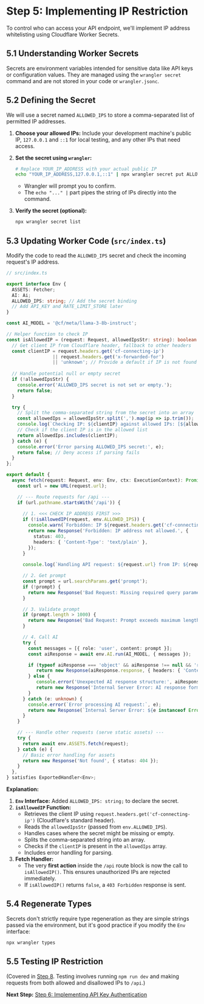 # Step 5: Implementing IP Restriction

To control who can access your API endpoint, we'll implement IP address whitelisting using Cloudflare Worker Secrets.

## 5.1 Understanding Worker Secrets

Secrets are environment variables intended for sensitive data like API keys or configuration values. They are managed using the `wrangler secret` command and are not stored in your code or `wrangler.jsonc`.

## 5.2 Defining the Secret

We will use a secret named `ALLOWED_IPS` to store a comma-separated list of permitted IP addresses.

1.  **Choose your allowed IPs:** Include your development machine's public IP, `127.0.0.1` and `::1` for local testing, and any other IPs that need access.
2.  **Set the secret using `wrangler`:**

    ```bash
    # Replace YOUR_IP_ADDRESS with your actual public IP
    echo "YOUR_IP_ADDRESS,127.0.0.1,::1" | npx wrangler secret put ALLOWED_IPS
    ```

    *   Wrangler will prompt you to confirm.
    *   The `echo "..." |` part pipes the string of IPs directly into the command.

3.  **Verify the secret (optional):**
    ```bash
    npx wrangler secret list
    ```

## 5.3 Updating Worker Code (`src/index.ts`)

Modify the code to read the `ALLOWED_IPS` secret and check the incoming request's IP address.

```typescript
// src/index.ts

export interface Env {
  ASSETS: Fetcher;
  AI: Ai;
  ALLOWED_IPS: string; // Add the secret binding
  // Add API_KEY and RATE_LIMIT_STORE later
}

const AI_MODEL = '@cf/meta/llama-3-8b-instruct';

// Helper function to check IP
const isAllowedIP = (request: Request, allowedIpsStr: string): boolean => {
  // Get client IP from Cloudflare header, fallback to other headers
  const clientIP = request.headers.get('cf-connecting-ip') 
                 || request.headers.get('x-forwarded-for') 
                 || 'unknown'; // Provide a default if IP is not found
  
  // Handle potential null or empty secret
  if (!allowedIpsStr) {
    console.error('ALLOWED_IPS secret is not set or empty.');
    return false; 
  }

  try {
    // Split the comma-separated string from the secret into an array
    const allowedIps = allowedIpsStr.split(',').map(ip => ip.trim());
    console.log(`Checking IP: ${clientIP} against allowed IPs: [${allowedIps.join(', ')}]`);
    // Check if the client IP is in the allowed list
    return allowedIps.includes(clientIP);
  } catch (e) {
    console.error('Error parsing ALLOWED_IPS secret:', e);
    return false; // Deny access if parsing fails
  }
};

export default {
  async fetch(request: Request, env: Env, ctx: ExecutionContext): Promise<Response> {
    const url = new URL(request.url);

    // --- Route requests for /api ---
    if (url.pathname.startsWith('/api')) {
      
      // 1. <<< CHECK IP ADDRESS FIRST >>>
      if (!isAllowedIP(request, env.ALLOWED_IPS)) {
        console.warn(`Forbidden: IP ${request.headers.get('cf-connecting-ip') || 'unknown'} not allowed.`);
        return new Response('Forbidden: IP address not allowed.', {
          status: 403,
          headers: { 'Content-Type': 'text/plain' },
        });
      }
      
      console.log(`Handling API request: ${request.url} from IP: ${request.headers.get('cf-connecting-ip')}`);

      // 2. Get prompt
      const prompt = url.searchParams.get('prompt');
      if (!prompt) {
        return new Response('Bad Request: Missing required query parameter \"prompt\"', { status: 400, headers: { 'Content-Type': 'text/plain' } });
      }

      // 3. Validate prompt
      if (prompt.length > 1000) {
        return new Response('Bad Request: Prompt exceeds maximum length.', { status: 400, headers: { 'Content-Type': 'text/plain' } });
      }

      // 4. Call AI
      try {
        const messages = [{ role: 'user', content: prompt }];
        const aiResponse = await env.AI.run(AI_MODEL, { messages });

        if (typeof aiResponse === 'object' && aiResponse !== null && 'response' in aiResponse && typeof aiResponse.response === 'string') {
           return new Response(aiResponse.response, { headers: { 'Content-Type': 'text/plain' } });
        } else {
           console.error('Unexpected AI response structure:', aiResponse);
           return new Response('Internal Server Error: AI response format error.', { status: 500, headers: { 'Content-Type': 'text/plain' } });
        }
      } catch (e: unknown) {
        console.error(`Error processing AI request:`, e);
        return new Response(`Internal Server Error: ${e instanceof Error ? e.message : 'AI request failed'}`, { status: 500, headers: { 'Content-Type': 'text/plain' } });
      }
    }

    // --- Handle other requests (serve static assets) ---
    try {
      return await env.ASSETS.fetch(request);
    } catch (e) {
      // Basic error handling for assets
      return new Response('Not found', { status: 404 });
    }
  },
} satisfies ExportedHandler<Env>;
```

**Explanation:**

1.  **`Env` Interface:** Added `ALLOWED_IPS: string;` to declare the secret.
2.  **`isAllowedIP` Function:**
    *   Retrieves the client IP using `request.headers.get('cf-connecting-ip')` (Cloudflare's standard header).
    *   Reads the `allowedIpsStr` (passed from `env.ALLOWED_IPS`).
    *   Handles cases where the secret might be missing or empty.
    *   Splits the comma-separated string into an array.
    *   Checks if the `clientIP` is present in the `allowedIps` array.
    *   Includes error handling for parsing.
3.  **Fetch Handler:**
    *   The very **first action** inside the `/api` route block is now the call to `isAllowedIP()`. This ensures unauthorized IPs are rejected immediately.
    *   If `isAllowedIP()` returns `false`, a `403 Forbidden` response is sent.

## 5.4 Regenerate Types

Secrets don't strictly require type regeneration as they are simple strings passed via the environment, but it's good practice if you modify the `Env` interface:

```bash
npx wrangler types
```

## 5.5 Testing IP Restriction

(Covered in [Step 8](./08-local-dev-testing.md). Testing involves running `npm run dev` and making requests from both allowed and disallowed IPs to `/api`.)

**Next Step:** [Step 6: Implementing API Key Authentication](./06-api-key-auth.md) 